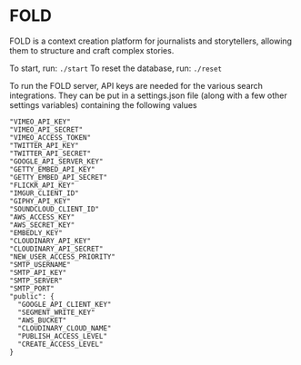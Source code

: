 FOLD
=============

FOLD is a context creation platform for journalists and storytellers, allowing them to structure and craft complex stories.

To start, run: `./start`
To reset the database, run: `./reset`

To run the FOLD server, API keys are needed for the various search integrations. They can be put in a settings.json file (along with a few other settings variables) containing the following values
```
"VIMEO_API_KEY"
"VIMEO_API_SECRET"
"VIMEO_ACCESS_TOKEN"
"TWITTER_API_KEY"
"TWITTER_API_SECRET"
"GOOGLE_API_SERVER_KEY"
"GETTY_EMBED_API_KEY"
"GETTY_EMBED_API_SECRET"
"FLICKR_API_KEY"
"IMGUR_CLIENT_ID"
"GIPHY_API_KEY"
"SOUNDCLOUD_CLIENT_ID"
"AWS_ACCESS_KEY"
"AWS_SECRET_KEY"
"EMBEDLY_KEY"
"CLOUDINARY_API_KEY"
"CLOUDINARY_API_SECRET"
"NEW_USER_ACCESS_PRIORITY"
"SMTP_USERNAME"
"SMTP_API_KEY"
"SMTP_SERVER"
"SMTP_PORT"
"public": {
  "GOOGLE_API_CLIENT_KEY"
  "SEGMENT_WRITE_KEY"
  "AWS_BUCKET"
  "CLOUDINARY_CLOUD_NAME"
  "PUBLISH_ACCESS_LEVEL"
  "CREATE_ACCESS_LEVEL"
}
```
